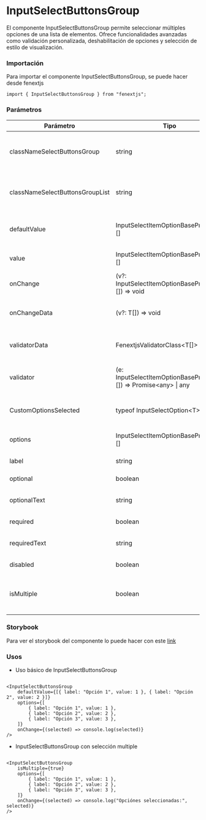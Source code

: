 # InputSelectButtonsGroup

El componente InputSelectButtonsGroup permite seleccionar múltiples opciones de una lista de elementos. Ofrece funcionalidades avanzadas como validación personalizada, deshabilitación de opciones y selección de estilo de visualización.

### Importación

Para importar el componente InputSelectButtonsGroup, se puede hacer desde fenextjs

```tsx copy
import { InputSelectButtonsGroup } from "fenextjs";
```

### Parámetros

| Parámetro | Tipo | Requerido | Default | Descripcion |
| --------- | ---- | --------- | ------- | ----------- |
| classNameSelectButtonsGroup | string | no | "" | Clase CSS personalizada para el contenedor principal del grupo de botones select. |
| classNameSelectButtonsGroupList | string | no | "" | Clase CSS personalizada para la lista de opciones del grupo de botones select. |
| defaultValue | InputSelectItemOptionBaseProps\<T\>[] | no | [] | Opciones predeterminadas seleccionadas al iniciar el componente. |
| value | InputSelectItemOptionBaseProps\<T\>[] | no |  | Opciones seleccionadas actualmente. |
| onChange | (v?: InputSelectItemOptionBaseProps\<T\>[]) =\> void | no |  | Función que se ejecuta cuando el valor seleccionado cambia. |
| onChangeData | (v?: T[]) =\> void | no |  | Función que se ejecuta cuando los datos seleccionados cambian. |
| validatorData | FenextjsValidatorClass\<T[]\> | no |  | Instancia de `FenextjsValidatorClass` para validar los datos seleccionados. |
| validator | (e: InputSelectItemOptionBaseProps\<T\>[]) =\> Promise\<any\> \| any | no |  | Función de validación personalizada que se ejecuta cuando el valor cambia. |
| CustomOptionsSelected | typeof InputSelectOption\<T\> | no |  | Componente personalizado para renderizar las opciones seleccionadas. |
| options | InputSelectItemOptionBaseProps\<T\>[] | no |  | Lista de opciones disponibles para seleccionar. |
| label | string | no |  | Etiqueta para el grupo de botones select. |
| optional | boolean | no |  | Indica si el campo es opcional. |
| optionalText | string | no |  | Texto que se muestra cuando el campo es opcional. |
| required | boolean | no |  | Indica si el campo es obligatorio. |
| requiredText | string | no |  | Texto que se muestra cuando el campo es obligatorio. |
| disabled | boolean | no |  | Indica si el componente está deshabilitado. |
| isMultiple | boolean | no | false | Indica si se pueden seleccionar múltiples opciones. Si es `false`, solo se puede seleccionar una opción. |

### Storybook

Para ver el storybook del componente lo puede hacer con este [link](https://fenextjs-component-storybook.vercel.app/?path=/story/input-inputselectbuttonsgroup--index)

### Usos

- Uso básico de InputSelectButtonsGroup

```tsx copy

<InputSelectButtonsGroup
    defaultValue={[{ label: "Opción 1", value: 1 }, { label: "Opción 2", value: 2 }]}
    options={[
        { label: "Opción 1", value: 1 },
        { label: "Opción 2", value: 2 },
        { label: "Opción 3", value: 3 },
    ]}
    onChange={(selected) => console.log(selected)}
/>
```

- InputSelectButtonsGroup con selección multiple

```tsx copy

<InputSelectButtonsGroup
    isMultiple={true}
    options={[
        { label: "Opción 1", value: 1 },
        { label: "Opción 2", value: 2 },
        { label: "Opción 3", value: 3 },
    ]}
    onChange={(selected) => console.log("Opciónes seleccionadas:", selected)}
/>
```

